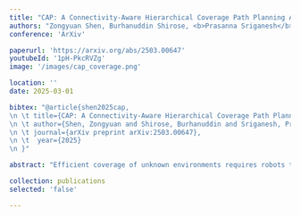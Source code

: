 ```yaml
---
title: "CAP: A Connectivity-Aware Hierarchical Coverage Path Planning Algorithm for Unknown Environments using Coverage Guidance Graph"
authors: "Zongyuan Shen, Burhanuddin Shirose, <b>Prasanna Sriganesh</b> and Matthew Travers"
conference: 'ArXiv'

paperurl: 'https://arxiv.org/abs/2503.00647'
youtubeId: '1pH-PkcRVZg'
image: '/images/cap_coverage.png'

location: ''
date: 2025-03-01

bibtex: "@article{shen2025cap,
\n \t title={CAP: A Connectivity-Aware Hierarchical Coverage Path Planning Algorithm for Unknown Environments using Coverage Guidance Graph},
\n \t author={Shen, Zongyuan and Shirose, Burhanuddin and Sriganesh, Prasanna and Travers, Matthew},
\n \t journal={arXiv preprint arXiv:2503.00647},
\n \t  year={2025}
\n }"

abstract: "Efficient coverage of unknown environments requires robots to adapt their paths in real time based on on-board sensor data. In this paper, we introduce CAP, a connectivity-aware hierarchical coverage path planning algorithm for efficient coverage of unknown environments. During online operation, CAP incrementally constructs a coverage guidance graph to capture essential information about the environment. Based on the updated graph, the hierarchical planner determines an efficient path to maximize global coverage efficiency and minimize local coverage time. The performance of CAP is evaluated and compared with five baseline algorithms through high-fidelity simulations as well as robot experiments. Our results show that CAP yields significant improvements in coverage time, path length, and path overlap ratio"

collection: publications
selected: 'false'

---
```





